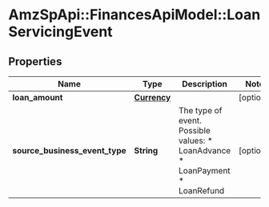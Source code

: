 # AmzSpApi::FinancesApiModel::LoanServicingEvent

## Properties
Name | Type | Description | Notes
------------ | ------------- | ------------- | -------------
**loan_amount** | [**Currency**](Currency.md) |  | [optional] 
**source_business_event_type** | **String** | The type of event.  Possible values:  * LoanAdvance  * LoanPayment  * LoanRefund | [optional] 

